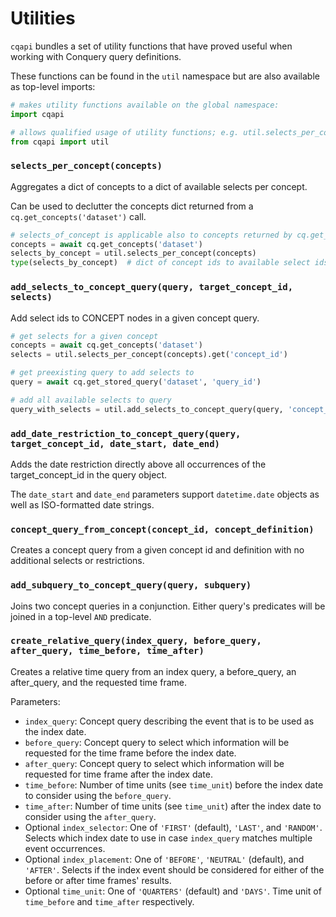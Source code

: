 # Utilities

`cqapi` bundles a set of utility functions that have proved useful when working with Conquery query definitions.

These functions can be found in the `util` namespace but are also available as top-level imports:
```python
# makes utility functions available on the global namespace:
import cqapi

# allows qualified usage of utility functions; e.g. util.selects_per_concept(concepts)
from cqapi import util
```

### `selects_per_concept(concepts)`

Aggregates a dict of concepts to a dict of available selects per concept.

Can be used to declutter the concepts dict returned from a `cq.get_concepts('dataset')` call.

```python
# selects_of_concept is applicable also to concepts returned by cq.get_concept('dataset', 'specific_concept')
concepts = await cq.get_concepts('dataset')
selects_by_concept = util.selects_per_concept(concepts)
type(selects_by_concept)  # dict of concept ids to available select ids for said concept 
```

### `add_selects_to_concept_query(query, target_concept_id, selects)`

Add select ids to CONCEPT nodes in a given concept query.

```python
# get selects for a given concept
concepts = await cq.get_concepts('dataset')
selects = util.selects_per_concept(concepts).get('concept_id')

# get preexisting query to add selects to
query = await cq.get_stored_query('dataset', 'query_id')

# add all available selects to query
query_with_selects = util.add_selects_to_concept_query(query, 'concept_id', selects)
```

### `add_date_restriction_to_concept_query(query, target_concept_id, date_start, date_end)`

Adds the date restriction directly above all occurrences of the target_concept_id in the query object.

The `date_start` and `date_end` parameters support `datetime.date` objects as well as ISO-formatted date strings.

### `concept_query_from_concept(concept_id, concept_definition)`

Creates a concept query from a given concept id and definition with no additional selects or restrictions.

### `add_subquery_to_concept_query(query, subquery)`

Joins two concept queries in a conjunction. Either query's predicates will be joined in a top-level `AND` predicate.

### `create_relative_query(index_query, before_query, after_query, time_before, time_after)`

Creates a relative time query from an index query, a before_query, an after_query, and the requested time frame.

Parameters:
* `index_query`: Concept query describing the event that is to be used as the index date.
* `before_query`: Concept query to select which information will be requested for the time frame before the index
   date.
* `after_query`: Concept query to select which information will be requested for time frame after the index date.
* `time_before`: Number of time units (see `time_unit`) before the index date to consider using the `before_query`.
* `time_after`: Number of time units (see `time_unit`) after the index date to consider using the `after_query`.
* Optional `index_selector`: One of `'FIRST'` (default), `'LAST'`, and `'RANDOM'`. Selects which index date to use in
  case `index_query` matches multiple event occurrences.
* Optional `index_placement`: One of `'BEFORE'`, `'NEUTRAL'` (default), and `'AFTER'`. Selects if the index event
  should be considered for either of the before or after time frames' results.
* Optional `time_unit`: One of `'QUARTERS'` (default) and `'DAYS'`. Time unit of `time_before` and `time_after`
  respectively.
